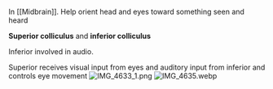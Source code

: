 In [[Midbrain]].
Help orient head and eyes toward something seen and heard

**Superior colliculus** and **inferior colliculus**

Inferior involved in audio.

Superior receives visual input from eyes and auditory input from inferior and controls eye movement
![IMG_4633_1.png](img_4633_1.png)
![IMG_4635.webp](img_4635.webp)
